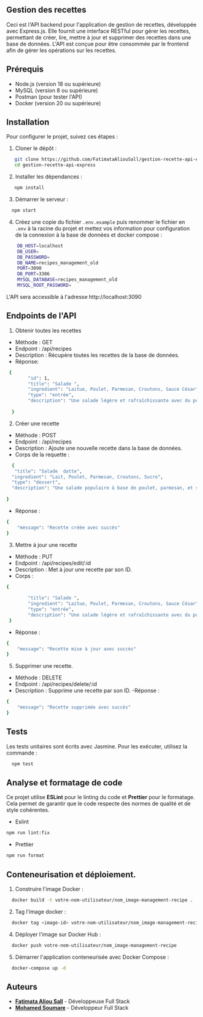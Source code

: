 ## Gestion des recettes

Ceci est l'API backend pour l'application de gestion de recettes, développée avec Express.js. Elle fournit une interface RESTful pour gérer les recettes, permettant de créer, lire, mettre à jour et supprimer des recettes dans une base de données. L'API est conçue pour être consommée par le frontend afin de gérer les opérations sur les recettes.

## Prérequis

- Node.js (version 18 ou supérieure)
- MySQL (version 8 ou supérieure)
- Postman (pour tester l'API)
- Docker (version 20 ou supérieure)


## Installation

Pour configurer le projet, suivez ces étapes :

1. Cloner le dépôt :

```bash
   git clone https://github.com/FatimataAliouSall/gestion-recette-api-express.git
   cd gestion-recette-api-express
```

2. Installer les dépendances :

```bash
   npm install
```

3. Démarrer le serveur :

```bash
  npm start
```

4. Créez une copie du fichier `.env.example` puis renommer le fichier en `.env` à la racine du projet et mettez vos information pour configuration de la connexion à la base de données et docker compose :

```bash
    DB_HOST=localhost
    DB_USER=
    DB_PASSWORD=
    DB_NAME=recipes_management_old
    PORT=3090
    DB_PORT=3306
    MYSQL_DATABASE=recipes_management_old
    MYSQL_ROOT_PASSWORD=
```

L'API sera accessible à l'adresse http://localhost:3090

## Endpoints de l'API


1. Obtenir toutes les recettes

- Méthode : GET
- Endpoint : /api/recipes
- Description : Récupère toutes les recettes de la base de données.
- Réponse:
```bash
 {
        "id": 1,
        "title": "Salade ",
        "ingredient": "Laitue, Poulet, Parmesan, Croutons, Sauce César",
        "type": "entrée",
        "description": "Une salade légère et rafraîchissante avec du poulet grillé, du parmesan et des croûtons croustillants, servie avec une sauce César classique."
  
  }
```

2. Créer une recette

- Méthode : POST
- Endpoint : /api/recipes
- Description : Ajoute une nouvelle recette dans la base de données.
- Corps de la requette :
```bash  
  {
   "title": "Salade  datte",
  "ingredient": "Lait, Poulet, Parmesan, Croutons, Sucre",
  "type": "dessert",
  "description": "Une salade populaire à base de poulet, parmesan, et sauce crémeuse."
       
}
```

- Réponse :
```bash 
{
    "message": "Recette créée avec succès"
}

``` 

3. Mettre à jour une recette

- Méthode : PUT
- Endpoint : /api/recipes/edit/:id
- Description : Met à jour une recette par son ID.
- Corps :
```bash
{
       
        "title": "Salade ",
        "ingredient": "Laitue, Poulet, Parmesan, Croutons, Sauce César",
        "type": "entrée",
        "description": "Une salade légère et rafraîchissante avec du poulet grillé, du parmesan et des croûtons croustillants, servie avec une sauce César classique."
 }

```
- Réponse :
```bash
{
    "message": "Recette mise à jour avec succès"
}
```

5. Supprimer une recette.

- Méthode : DELETE
- Endpoint : /api/recipes/delete/:id
- Description : Supprime une recette par son ID.
-Réponse :
```bash
{
    "message": "Recette supprimée avec succès"
}

```

## Tests

Les tests unitaires sont écrits avec Jasmine. Pour les exécuter, utilisez la commande :

```bash
  npm test
```
## Analyse et formatage de code

Ce projet utilise **ESLint** pour le linting du code et **Prettier** pour le formatage. Cela permet de garantir que le code respecte des normes de qualité et de style cohérentes.

- Eslint

```bash
npm run lint:fix
```
- Prettier 
```bash
npm run format
```

## Conteneurisation et déploiement.

1. Construire l'image Docker :

```bash
  docker build -t votre-nom-utilisateur/nom_image-management-recipe .
```

2. Tag l'image docker :

```bash
  docker tag <image-id> votre-nom-utilisateur/nom_image-management-recipe
```

4. Déployer l'image sur Docker Hub :

```bash
  docker push votre-nom-utilisateur/nom_image-management-recipe
```

5. Démarrer l'application conteneurisée avec Docker Compose :

```bash
  docker-compose up -d
```
## Auteurs

- **[Fatimata Aliou Sall](https://github.com/fatimata-sall)** - Développeuse Full Stack
- **[Mohamed Soumare](https://github.com/MohamedSoumare)** - Développeur Full Stack
